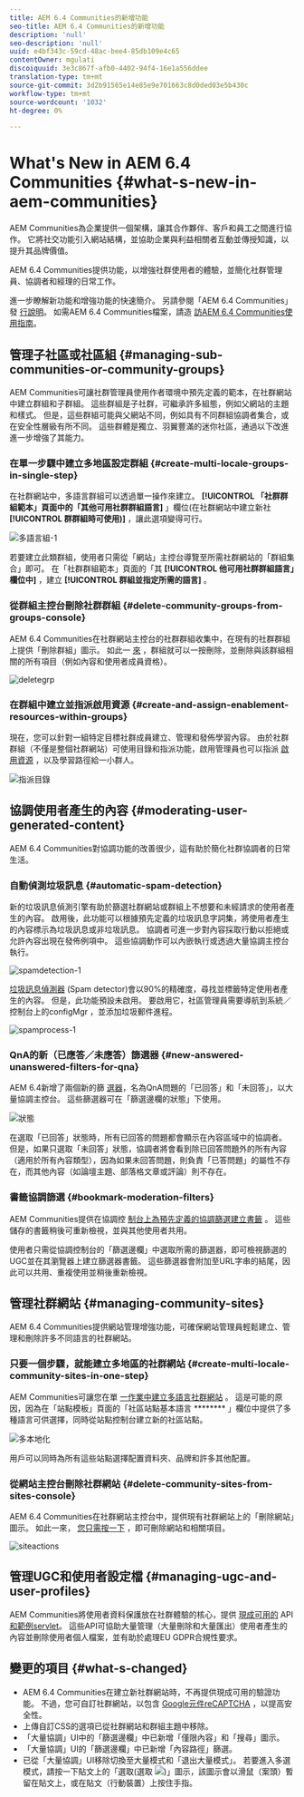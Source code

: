 ```yaml
---
title: AEM 6.4 Communities的新增功能
seo-title: AEM 6.4 Communities的新增功能
description: 'null'
seo-description: 'null'
uuid: e4bf343c-59cd-48ac-bee4-85db109e4c65
contentOwner: mgulati
discoiquuid: 3e3c867f-afb0-4402-94f4-16e1a556ddee
translation-type: tm+mt
source-git-commit: 3d2b91565e14e85e9e701663c8d0ded03e5b430c
workflow-type: tm+mt
source-wordcount: '1032'
ht-degree: 0%

---
```



# What&#39;s New in AEM 6.4 Communities {#what-s-new-in-aem-communities}

AEM Communities為企業提供一個架構，讓其合作夥伴、客戶和員工之間進行協作。 它將社交功能引入網站結構，並協助企業與利益相關者互動並傳授知識，以提升其品牌價值。

AEM 6.4 Communities提供功能，以增強社群使用者的體驗，並簡化社群管理員、協調者和經理的日常工作。

進一步瞭解新功能和增強功能的快速簡介。 另請參閱「AEM 6.4 Communities」發 [行說明](../release-notes/communities-release-notes.md)。 如需AEM 6.4 Communities檔案，請造 [訪AEM 6.4 Communities使用指南](home.md)。

## 管理子社區或社區組 {#managing-sub-communities-or-community-groups}

AEM Communities可讓社群管理員使用作者環境中預先定義的範本，在社群網站中建立群組和子群組。 這些群組是子社群，可繼承許多組態，例如父網站的主題和樣式。 但是，這些群組可能與父網站不同，例如具有不同群組協調者集合，或在安全性層級有所不同。 這些群體是獨立、羽翼豐滿的迷你社區，通過以下改進進一步增強了其能力。

### 在單一步驟中建立多地區設定群組 {#create-multi-locale-groups-in-single-step}

在社群網站中，多語言群組可以透過單一操作來建立。 **[!UICONTROL 「社群群組範本」頁面中的「其他可用社群群組語言]** 」欄位(在社群網站中建立新社 **[!UICONTROL 群群組時可使用)]**[](groups.md) ，讓此選項變得可行。

![多語言組-1](assets/multilingualgroup-1.png)

若要建立此類群組，使用者只需從「網站」主控台導覽至所需社群網站的「群組集合」即可。 在「社群群組範本」頁面的「其 **[!UICONTROL 他可用社群群組語言」欄位中]** ，建立 **[!UICONTROL 群組並指定所需的語言]** 。

### 從群組主控台刪除社群群組 {#delete-community-groups-from-groups-console}

AEM 6.4 Communities在社群網站主控台的社群群組收集中，在現有的社群群組上提供「刪除群組」圖示。 如此一 [來](groups.md#deleting-the-group) ，群組就可以一按刪除，並刪除與該群組相關的所有項目（例如內容和使用者成員資格）。

![deletegrp](assets/deletegrp.png)

### 在群組中建立並指派啟用資源 {#create-and-assign-enablement-resources-within-groups}

現在，您可以針對一組特定目標社群成員建立、管理和發佈學習內容。 由於社群群組（不僅是整個社群網站）可使用目錄和指派功能，啟用管理員也可以指派 [啟用資源](resource.md) ，以及學習路徑給一小群人。

![指派目錄](assets/assignmentcatalog.png)

## 協調使用者產生的內容 {#moderating-user-generated-content}

AEM 6.4 Communities對協調功能的改善很少，這有助於簡化社群協調者的日常生活。

### 自動偵測垃圾訊息  {#automatic-spam-detection}

新的垃圾訊息偵測引擎有助於篩選社群網站或群組上不想要和未經請求的使用者產生的內容。 啟用後，此功能可以根據預先定義的垃圾訊息字詞集，將使用者產生的內容標示為垃圾訊息或非垃圾訊息。 協調者可進一步對內容採取行動以拒絕或允許內容出現在發佈例項中。 這些協調動作可以內嵌執行或透過大量協調主控台執行。

![spamdetection-1](assets/spamdetection-1.png)

[垃圾訊息偵測器](moderate-ugc.md#spam-detection) (Spam detector)會以90%的精確度，尋找並標籤特定使用者產生的內容。 但是，此功能預設未啟用。 要啟用它，社區管理員需要導航到系統／控制台上的configMgr ，並添加垃圾郵件進程。

![spamprocess-1](assets/spamprocess-1.png)

### QnA的新（已應答／未應答）篩選器 {#new-answered-unanswered-filters-for-qna}

AEM 6.4新增了兩個新的篩 [選器](moderation.md#filter-rail)，名為QnA問題的「已回答」和「未回答」，以大量協調主控台。 這些篩選器可在「篩選邊欄的狀態」下使用。

![狀態](assets/statuses.png)

在選取「已回答」狀態時，所有已回答的問題都會顯示在內容區域中的協調者。 但是，如果只選取「未回答」狀態，協調者將會看到除已回答問題外的所有內容（適用於所有內容類型），因為如果未回答問題，則負責「已答問題」的屬性不存在，而其他內容（如論壇主題、部落格文章或評論）則不存在。

### 書籤協調篩選 {#bookmark-moderation-filters}

AEM Communities提供在協調控 [制台上為預先定義的協調篩選建立書籤](moderation.md#filter-rail) 。 這些儲存的書籤稍後可重新檢視，並與其他使用者共用。

使用者只需從協調控制台的「篩選邊欄」中選取所需的篩選器，即可檢視篩選的UGC並在其瀏覽器上建立篩選器書籤。 這些篩選器會附加至URL字串的結尾，因此可以共用、重複使用並稍後重新檢視。

## 管理社群網站 {#managing-community-sites}

AEM 6.4 Communities提供網站管理增強功能，可確保網站管理員輕鬆建立、管理和刪除許多不同語言的社群網站。

### 只要一個步驟，就能建立多地區的社群網站 {#create-multi-locale-community-sites-in-one-step}

AEM Communities可讓您在單 [一作業中建立多語言社群網站](create-site.md) 。 這是可能的原因，因為在「站點模板」頁面的「社區站點基本語言 ******** 」欄位中提供了多種語言可供選擇，同時從站點控制台建立新的社區站點。

![多本地化](assets/multilocalesite.png)

用戶可以同時為所有這些站點選擇配置資料夾、品牌和許多其他配置。

### 從網站主控台刪除社群網站 {#delete-community-sites-from-sites-console}

AEM 6.4 Communities在社群網站主控台中，提供現有社群網站上的「刪除網站」圖示。 如此一來， [您只需按一下](create-site.md) ，即可刪除網站和相關項目。

![siteactions](assets/siteactions.png)

## 管理UGC和使用者設定檔 {#managing-ugc-and-user-profiles}

AEM Communities將使用者資料保護放在社群體驗的核心，提供 [現成可用的](user-ugc-management-service.md) API [和範例servlet](https://github.com/Adobe-Marketing-Cloud/aem-communities-ugc-migration/tree/master/bundles/communities-ugc-management-servlet)。 這些API可協助大量管理（大量刪除和大量匯出）使用者產生的內容並刪除使用者個人檔案，並有助於處理EU GDPR合規性要求。

## 變更的項目 {#what-s-changed}

* AEM 6.4 Communities在建立新社群網站時，不再提供現成可用的驗證功能。 不過，您可自訂社群網站，以包含 [Google元件reCAPTCHA](https://helpx.adobe.com/experience-manager/using/aem_recaptcha.html) ，以提高安全性。
* 上傳自訂CSS的選項已從社群網站和群組主題中移除。
* 「大量協調」UI中的「篩選邊欄」中已新增「僅限內容」和「搜尋」圖示。
* 「大量協調」UI的「篩選邊欄」中已新增「內容路徑」篩選。
* 已從「大量協調」UI移除切換至大量模式和「退出大量模式」。 若要進入多選模式，請按一下貼文上的「選取(選取 ![](assets/selecticon.png))」圖示，該圖示會以滑鼠（案頭）暫留在貼文上，或在貼文（行動裝置）上按住手指。
